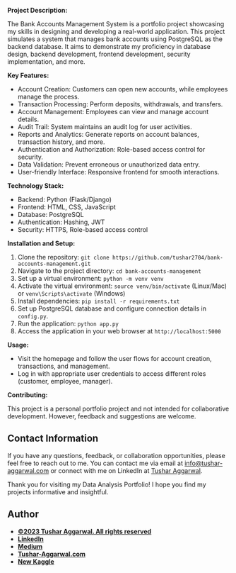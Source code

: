 **Project Description:**

The Bank Accounts Management System is a portfolio project showcasing my skills in designing and developing a real-world application. This project simulates a system that manages bank accounts using PostgreSQL as the backend database. It aims to demonstrate my proficiency in database design, backend development, frontend development, security implementation, and more.

**Key Features:**

- Account Creation: Customers can open new accounts, while employees manage the process.
- Transaction Processing: Perform deposits, withdrawals, and transfers.
- Account Management: Employees can view and manage account details.
- Audit Trail: System maintains an audit log for user activities.
- Reports and Analytics: Generate reports on account balances, transaction history, and more.
- Authentication and Authorization: Role-based access control for security.
- Data Validation: Prevent erroneous or unauthorized data entry.
- User-friendly Interface: Responsive frontend for smooth interactions.

**Technology Stack:**

- Backend: Python (Flask/Django)
- Frontend: HTML, CSS, JavaScript
- Database: PostgreSQL
- Authentication: Hashing, JWT
- Security: HTTPS, Role-based access control

**Installation and Setup:**

1. Clone the repository: `git clone https://github.com/tushar2704/bank-accounts-management.git`
2. Navigate to the project directory: `cd bank-accounts-management`
3. Set up a virtual environment: `python -m venv venv`
4. Activate the virtual environment: `source venv/bin/activate` (Linux/Mac) or `venv\Scripts\activate` (Windows)
5. Install dependencies: `pip install -r requirements.txt`
6. Set up PostgreSQL database and configure connection details in `config.py`.
7. Run the application: `python app.py`
8. Access the application in your web browser at `http://localhost:5000`

**Usage:**

- Visit the homepage and follow the user flows for account creation, transactions, and management.
- Log in with appropriate user credentials to access different roles (customer, employee, manager).

**Contributing:**

This project is a personal portfolio project and not intended for collaborative development. However, feedback and suggestions are welcome.

## Contact Information

If you have any questions, feedback, or collaboration opportunities, please feel free to reach out to me. You can contact me via email at [info@tushar-aggarwal.com](mailto:info@tushar-aggarwal.com) or connect with me on LinkedIn at [Tushar Aggarwal](https://www.linkedin.com/in/yourname).

Thank you for visiting my Data Analysis Portfolio! I hope you find my projects informative and insightful.



## Author
- [<ins><b>©2023 Tushar Aggarwal. All rights reserved</b></ins>](https://www.tushar-aggarwal.com/)
- <b>[LinkedIn](https://www.linkedin.com/in/tusharaggarwalinseec/)</b>
- <b>[Medium](https://medium.com/@tushar_aggarwal)</b> 
- <b>[Tushar-Aggarwal.com](https://www.tushar-aggarwal.com/)</b>
- <b>[New Kaggle](https://www.kaggle.com/tagg27)</b> 














































